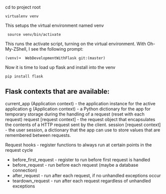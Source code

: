 cd to project root


    virtualenv venv

This setups the virtual environment named venv

     source venv/bin/activate

This runs the activate script, turning on the virtual environment. With Oh-My-ZShell, I see the following prompt:

    (venv)➜  WebDevelopmentWithFlask git:(master)

Now it is time to load up flask and install into the venv

    pip install flask


## Flask contexts that are available: ##

current_app (Application context) - the application instance for the active application
g (Application context) - a Python dictionary for the app for temporary storage during the handling of a request (reset with each request)
request [request context] - the request object that encapsulates the contents of a HTTP request sent by the client.
session [request context] - the user session, a dictionary that the app can use to store values that are remembered between requests.

Request hooks - register functions to always run at certain points in the request cycle

- before_first_request - register to run before first request is handled
- before_request - run before each request (maybe a database connection)
- after_request - run after each request, if no unhandled exceptions occur
- teardown_request - run after each request regardless of unhandled exceptions